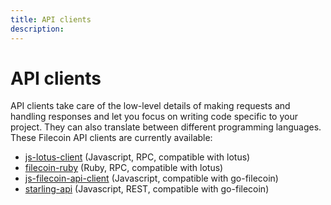 ```yaml
---
title: API clients
description:
---
```


# API clients

API clients take care of the low-level details of making requests and handling responses and let you focus on writing code specific to your project. They can also translate between different programming languages. These Filecoin API clients are currently available:

- [js-lotus-client](https://github.com/filecoin-shipyard/js-lotus-client) (Javascript, RPC, compatible with lotus)
- [filecoin-ruby](https://github.com/subvisual/filecoin-ruby) (Ruby, RPC, compatible with lotus)
- [js-filecoin-api-client](https://github.com/filecoin-shipyard/js-filecoin-api-client) (Javascript, compatible with go-filecoin)
- [starling-api](https://github.com/smalldata-industries/starling-api) (Javascript, REST, compatible with go-filecoin)
